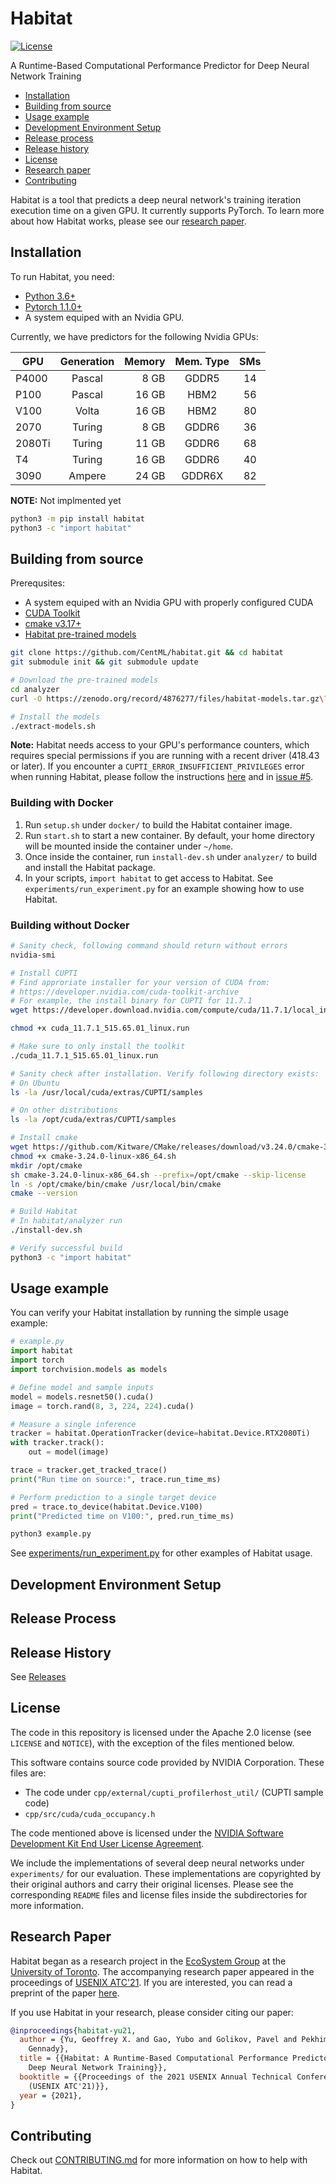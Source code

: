 # Habitat

[![License](https://img.shields.io/badge/license-Apache--2.0-green?style=flat)](https://github.com/CentML/habitat/blob/main/LICENSE)



A Runtime-Based Computational Performance Predictor for Deep Neural Network Training

- [Installation](#installation)
- [Building from source](#build)
- [Usage example](#getting-started)
- [Development Environment Setup](#dev-setup)
- [Release process](#release-process)
- [Release history](#release-history)
- [License](#license)
- [Research paper](#paper)
- [Contributing](#contributing)

Habitat is a tool that predicts a deep neural network's training iteration execution time on a given GPU. It currently supports PyTorch. To learn more about how Habitat works, please see our [research paper](https://arxiv.org/abs/2102.00527).

<h2 id="installation">Installation</h2>

To run Habitat, you need:
- [Python 3.6+](https://www.python.org/)
- [Pytorch 1.1.0+](https://pytorch.org/)
- A system equiped with an Nvidia GPU.

Currently, we have predictors for the following Nvidia GPUs:

| GPU        | Generation  | Memory | Mem. Type | SMs |
| ---------- |:-----------:| ------:| :-------: | :-: |
| P4000      | Pascal      | 8 GB   | GDDR5     | 14  |
| P100       | Pascal      | 16 GB  | HBM2      | 56  |
| V100       | Volta       | 16 GB  | HBM2      | 80  |
| 2070       | Turing      | 8 GB   | GDDR6     | 36  |
| 2080Ti     | Turing      | 11 GB  | GDDR6     | 68  |
| T4         | Turing      | 16 GB  | GDDR6     | 40  |
| 3090       | Ampere      | 24 GB  | GDDR6X    | 82  |

**NOTE:** Not implmented yet
```zsh
python3 -m pip install habitat
python3 -c "import habitat"
```

<h2 id="build">Building from source</h2>

Prerequsites:
- A system equiped with an Nvidia GPU with properly configured CUDA
- [CUDA Toolkit](https://developer.nvidia.com/cuda-toolkit-archive)
- [cmake v3.17+](https://github.com/Kitware/CMake/releases)
- [Habitat pre-trained models](https://zenodo.org/record/4876277)

```zsh
git clone https://github.com/CentML/habitat.git && cd habitat
git submodule init && git submodule update

# Download the pre-trained models
cd analyzer
curl -O https://zenodo.org/record/4876277/files/habitat-models.tar.gz\?download\=1

# Install the models
./extract-models.sh
```

**Note:** Habitat needs access to your GPU's performance counters, which requires special permissions if you are running with a recent driver (418.43 or later). If you encounter a `CUPTI_ERROR_INSUFFICIENT_PRIVILEGES` error when running Habitat, please follow the instructions [here](https://developer.nvidia.com/ERR_NVGPUCTRPERM) and in [issue #5](https://github.com/geoffxy/habitat/issues/5).

### Building with Docker

1. Run `setup.sh` under `docker/` to build the Habitat container image.
1. Run `start.sh` to start a new container. By default, your home directory will be mounted inside the container under `~/home`.
1. Once inside the container, run `install-dev.sh` under `analyzer/` to build and install the Habitat package.
1. In your scripts, `import habitat` to get access to Habitat. See `experiments/run_experiment.py` for an example showing how to use Habitat.

### Building without Docker

```zsh
# Sanity check, following command should return without errors
nvidia-smi

# Install CUPTI
# Find approriate installer for your version of CUDA from:
# https://developer.nvidia.com/cuda-toolkit-archive
# For example, the install binary for CUPTI for 11.7.1
wget https://developer.download.nvidia.com/compute/cuda/11.7.1/local_installers/cuda_11.7.1_515.65.01_linux.run

chmod +x cuda_11.7.1_515.65.01_linux.run

# Make sure to only install the toolkit
./cuda_11.7.1_515.65.01_linux.run

# Sanity check after installation. Verify following directory exists:
# On Ubuntu
ls -la /usr/local/cuda/extras/CUPTI/samples

# On other distributions
ls -la /opt/cuda/extras/CUPTI/samples

# Install cmake
wget https://github.com/Kitware/CMake/releases/download/v3.24.0/cmake-3.24.0-linux-x86_64.sh
chmod +x cmake-3.24.0-linux-x86_64.sh
mkdir /opt/cmake
sh cmake-3.24.0-linux-x86_64.sh --prefix=/opt/cmake --skip-license
ln -s /opt/cmake/bin/cmake /usr/local/bin/cmake
cmake --version

# Build Habitat
# In habitat/analyzer run
./install-dev.sh

# Verify successful build
python3 -c "import habitat"
```

<h2 id="getting-started">Usage example</h2>

You can verify your Habitat installation by running the simple usage example:
```python
# example.py
import habitat
import torch
import torchvision.models as models

# Define model and sample inputs
model = models.resnet50().cuda()
image = torch.rand(8, 3, 224, 224).cuda()

# Measure a single inference
tracker = habitat.OperationTracker(device=habitat.Device.RTX2080Ti)
with tracker.track():
    out = model(image)

trace = tracker.get_tracked_trace()
print("Run time on source:", trace.run_time_ms)

# Perform prediction to a single target device
pred = trace.to_device(habitat.Device.V100)
print("Predicted time on V100:", pred.run_time_ms)
```

```zsh
python3 example.py
```

See [experiments/run_experiment.py](https://github.com/CentML/habitat/tree/main/experiments) for other examples of Habitat usage.

<h2 id="dev-setup">Development Environment Setup</h2>

<h2 id="release-process">Release Process</h2>

<h2 id="release-history">Release History</h2>

See [Releases](https://github.com/UofT-EcoSystem/habitat/releases)

<h2 id="license">License</h2>

The code in this repository is licensed under the Apache 2.0 license (see
`LICENSE` and `NOTICE`), with the exception of the files mentioned below.

This software contains source code provided by NVIDIA Corporation. These files
are:

- The code under `cpp/external/cupti_profilerhost_util/` (CUPTI sample code)
- `cpp/src/cuda/cuda_occupancy.h`

The code mentioned above is licensed under the [NVIDIA Software Development
Kit End User License Agreement](https://docs.nvidia.com/cuda/eula/index.html).

We include the implementations of several deep neural networks under
`experiments/` for our evaluation. These implementations are copyrighted by
their original authors and carry their original licenses. Please see the
corresponding `README` files and license files inside the subdirectories for
more information.


<h2 id="paper">Research Paper</h2>

Habitat began as a research project in the [EcoSystem Group](https://www.cs.toronto.edu/ecosystem) at the [University of Toronto](https://cs.toronto.edu). The accompanying research paper appeared in the proceedings of [USENIX
ATC'21](https://www.usenix.org/conference/atc21/presentation/yu). If you are
interested, you can read a preprint of the paper [here](https://arxiv.org/abs/2102.00527).

If you use Habitat in your research, please consider citing our paper:

```bibtex
@inproceedings{habitat-yu21,
  author = {Yu, Geoffrey X. and Gao, Yubo and Golikov, Pavel and Pekhimenko,
    Gennady},
  title = {{Habitat: A Runtime-Based Computational Performance Predictor for
    Deep Neural Network Training}},
  booktitle = {{Proceedings of the 2021 USENIX Annual Technical Conference
    (USENIX ATC'21)}},
  year = {2021},
}
```
<h2 id="contributing">Contributing</h2>

Check out [CONTRIBUTING.md](https://github.com/CentML/habitat/blob/main/CONTRIBUTING.md) for more information on how to help with Habitat.

